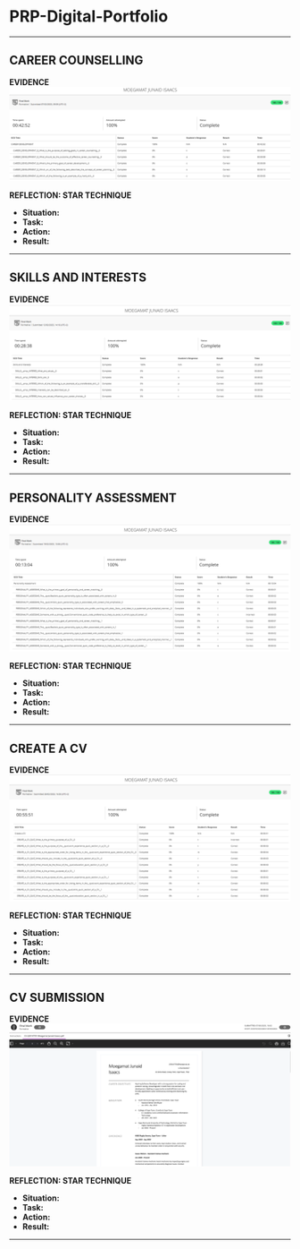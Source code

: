 # PRP-Digital-Portfolio

---

## CAREER COUNSELLING  
**EVIDENCE**  
![Career Counselling](Career%20counselling.PNG)

**REFLECTION: STAR TECHNIQUE**  
- **Situation:**  
- **Task:**  
- **Action:**  
- **Result:**  

---

## SKILLS AND INTERESTS  
**EVIDENCE**  
![Skill abd interests](Skill%20and%20interests.PNG)

**REFLECTION: STAR TECHNIQUE**  
- **Situation:**  
- **Task:**  
- **Action:**  
- **Result:**  

---

## PERSONALITY ASSESSMENT  
**EVIDENCE**  
![Persbonality assesssment](Persbonality%20assesssment.PNG)

**REFLECTION: STAR TECHNIQUE**  
- **Situation:**  
- **Task:**  
- **Action:**  
- **Result:**  

---

## CREATE A CV  
**EVIDENCE**  
![Create a CV](Create%20a%20cv.PNG)

**REFLECTION: STAR TECHNIQUE**  
- **Situation:**  
- **Task:**  
- **Action:**  
- **Result:**  

---

## CV SUBMISSION  
**EVIDENCE**  
![CV submissoins](CV%20submissions.PNG)

**REFLECTION: STAR TECHNIQUE**  
- **Situation:**  
- **Task:**  
- **Action:**  
- **Result:**  

---

